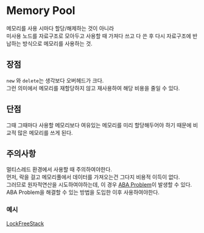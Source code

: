 # Memory Pool
메모리를 사용 시마다 할당/해제하는 것이 아니라 <br/>
미사용 노드를 자료구조로 모아두고 사용할 때 가져다 쓰고 다 쓴 후 다시 자료구조에 반납하는 방식으로 메모리를 사용하는 것.

## 장점
```new``` 와 ```delete```는 생각보다 오버헤드가 크다. <br/>
그런 의미에서 메모리를 재할당하지 않고 재사용하여 해당 비용을 줄일 수 있다.

## 단점
그때 그때마다 사용할 메모리보다 여유있는 메모리를 미리 할당해두어야 하기 때문에 비교적 많은 메모리를 쓰게 된다.

## 주의사항
멀티스레드 환경에서 사용할 때 주의하여야한다. <br/>
먼저, 락을 걸고 메모리풀에서 데이터를 가져오는건 그다지 비용적 이득이 없다. <br/>
그러므로 원자적연산을 시도하여야하는데, 이 경우 [ABA Problem](https://github.com/SuhYC/Lesson/blob/main/Operating_System/ABA_problem.md)이 발생할 수 있다. <br/>
ABA Problem을 해결할 수 있는 방법을 도입한 이후 사용하여야한다.


### 예시
[LockFreeStack](https://github.com/SuhYC/DIY/blob/main/LockFreeStack/FileName.cpp)
